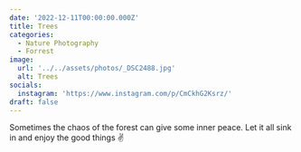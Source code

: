 ```yaml
---
date: '2022-12-11T00:00:00.000Z'
title: Trees
categories:
  - Nature Photography
  - Forrest
image:
  url: '../../assets/photos/_DSC2488.jpg'
  alt: Trees
socials:
  instagram: 'https://www.instagram.com/p/CmCkhG2Ksrz/'
draft: false
---
```


Sometimes the chaos of the forest can give some inner peace. Let it all sink in and enjoy the good things ✌️
